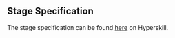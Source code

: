 ## Stage Specification

The stage specification can be found [here](https://hyperskill.org/projects/73/stages/399/implement) on Hyperskill.